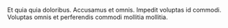 Et quia quia doloribus. Accusamus et omnis. Impedit voluptas id commodi. Voluptas omnis et perferendis commodi mollitia mollitia.